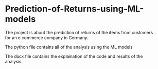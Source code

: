 # Prediction-of-Returns-using-ML-models

The project is about the prediction of returns of the items from customers for an e commerce company in Germany.

The python file contains all of the analysis using the ML models

The docx file contains the explaination of the code and results of the analysis
